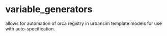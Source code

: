 # variable_generators

allows for automation of orca registry in urbansim template models for use with auto-specification.